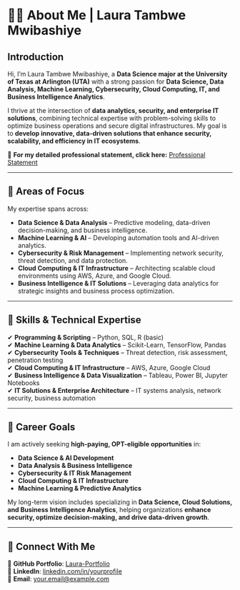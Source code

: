 # 👩‍💻 About Me | Laura Tambwe Mwibashiye  

## **Introduction**  
Hi, I’m Laura Tambwe Mwibashiye, a **Data Science major at the University of Texas at Arlington (UTA)** with a strong passion for **Data Science, Data Analysis, Machine Learning, Cybersecurity, Cloud Computing, IT, and Business Intelligence Analytics**.  

I thrive at the intersection of **data analytics, security, and enterprise IT solutions**, combining technical expertise with problem-solving skills to optimize business operations and secure digital infrastructures. My goal is to **develop innovative, data-driven solutions that enhance security, scalability, and efficiency in IT ecosystems**.  

📂 **For my detailed professional statement, click here:** [Professional Statement](Professional_Statement.md)  

---

## **🎯 Areas of Focus**  
My expertise spans across:  

- **Data Science & Data Analysis** – Predictive modeling, data-driven decision-making, and business intelligence.  
- **Machine Learning & AI** – Developing automation tools and AI-driven analytics.  
- **Cybersecurity & Risk Management** – Implementing network security, threat detection, and data protection.  
- **Cloud Computing & IT Infrastructure** – Architecting scalable cloud environments using AWS, Azure, and Google Cloud.  
- **Business Intelligence & IT Solutions** – Leveraging data analytics for strategic insights and business process optimization.  

---

## **🔧 Skills & Technical Expertise**  
✔ **Programming & Scripting** – Python, SQL, R (basic)  
✔ **Machine Learning & Data Analytics** – Scikit-Learn, TensorFlow, Pandas  
✔ **Cybersecurity Tools & Techniques** – Threat detection, risk assessment, penetration testing  
✔ **Cloud Computing & IT Infrastructure** – AWS, Azure, Google Cloud  
✔ **Business Intelligence & Data Visualization** – Tableau, Power BI, Jupyter Notebooks  
✔ **IT Solutions & Enterprise Architecture** – IT systems analysis, network security, business automation  

---

## **🚀 Career Goals**  
I am actively seeking **high-paying, OPT-eligible opportunities** in:  

- **Data Science & AI Development**  
- **Data Analysis & Business Intelligence**  
- **Cybersecurity & IT Risk Management**  
- **Cloud Computing & IT Infrastructure**  
- **Machine Learning & Predictive Analytics**  

My long-term vision includes specializing in **Data Science, Cloud Solutions, and Business Intelligence Analytics**, helping organizations **enhance security, optimize decision-making, and drive data-driven growth**.  

---

## **📌 Connect With Me**  
📂 **GitHub Portfolio**: [Laura-Portfolio](https://github.com/Laura-Portfolio)  
💼 **LinkedIn**: [linkedin.com/in/yourprofile](#)  
📧 **Email**: your.email@example.com  
